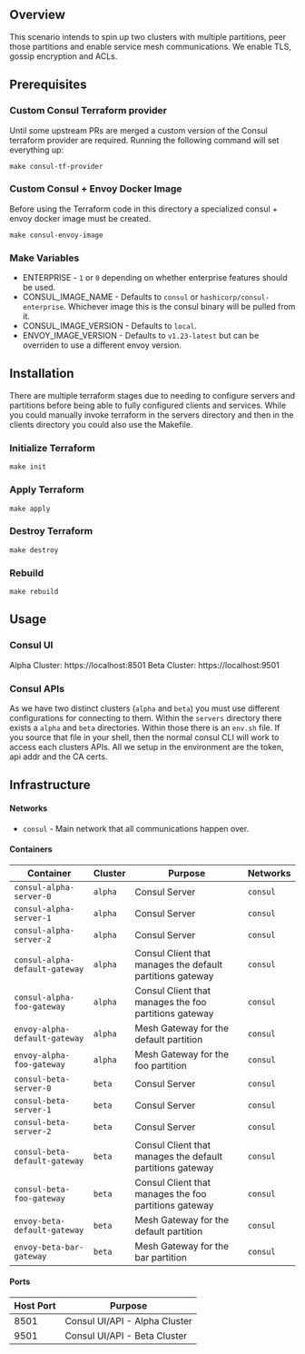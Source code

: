## Overview

This scenario intends to spin up two clusters with multiple partitions, peer those partitions and enable service mesh communications. We enable TLS, gossip encryption and ACLs.

## Prerequisites

### Custom Consul Terraform provider

Until some upstream PRs are merged a custom version of the Consul terraform provider are required. Running the following command will set everything up:

```
make consul-tf-provider
```

### Custom Consul + Envoy Docker Image

Before using the Terraform code in this directory a specialized consul + envoy docker image must be created.

```
make consul-envoy-image
```

### Make Variables

* ENTERPRISE - `1` or `0` depending on whether enterprise features should be used.
* CONSUL_IMAGE_NAME - Defaults to `consul` or `hashicorp/consul-enterprise`. Whichever image this is the consul binary will be pulled from it.
* CONSUL_IMAGE_VERSION - Defaults to `local`.
* ENVOY_IMAGE_VERSION - Defaults to `v1.23-latest` but can be overriden to use a different envoy version.

## Installation

There are multiple terraform stages due to needing to configure servers and partitions before being able to fully configured clients and services. While
you could manually invoke terraform in the servers directory and then in the clients directory you could also use the Makefile.

### Initialize Terraform
```
make init
```

### Apply Terraform
```
make apply
```

### Destroy Terraform
```
make destroy
```

### Rebuild
```
make rebuild
```

## Usage

### Consul UI

Alpha Cluster: https://localhost:8501
Beta Cluster: https://localhost:9501

### Consul APIs

As we have two distinct clusters (`alpha` and `beta`) you must use different configurations for connecting to them. Within the `servers` directory there exists a `alpha` and `beta` directories. Within those there is an `env.sh` file. If you source that file in your shell, then the normal consul CLI will work to access each clusters APIs. All we setup in the environment are the token, api addr and the CA certs.

## Infrastructure

#### Networks

* `consul` - Main network that all communications happen over.

#### Containers

| Container                      | Cluster | Purpose                                                   | Networks                                                       |
| ------------------------------ | ------- | --------------------------------------------------------- | -------------------------------------------------------------- |
| `consul-alpha-server-0`        | `alpha` | Consul Server                                             | `consul`                                                       |
| `consul-alpha-server-1`        | `alpha` | Consul Server                                             | `consul`                                                       |
| `consul-alpha-server-2`        | `alpha` | Consul Server                                             | `consul`                                                       |
| `consul-alpha-default-gateway` | `alpha` | Consul Client that manages the default partitions gateway | `consul`                                                       |
| `consul-alpha-foo-gateway`     | `alpha` | Consul Client that manages the foo partitions gateway     | `consul`                                                       |
| `envoy-alpha-default-gateway`  | `alpha` | Mesh Gateway for the default partition                    | `consul`                                                       |
| `envoy-alpha-foo-gateway`      | `alpha` | Mesh Gateway for the foo partition                        | `consul`                                                       |
| `consul-beta-server-0`         | `beta`  | Consul Server                                             | `consul`                                                       |
| `consul-beta-server-1`         | `beta`  | Consul Server                                             | `consul`                                                       |
| `consul-beta-server-2`         | `beta`  | Consul Server                                             | `consul`                                                       |
| `consul-beta-default-gateway`  | `beta`  | Consul Client that manages the default partitions gateway | `consul`                                                       |
| `consul-beta-foo-gateway`      | `beta`  | Consul Client that manages the foo partitions gateway     | `consul`                                                       |
| `envoy-beta-default-gateway`   | `beta` | Mesh Gateway for the default partition                     | `consul`                                                       |
| `envoy-beta-bar-gateway`       | `beta` | Mesh Gateway for the bar partition                         | `consul`                                                       |

#### Ports

| Host Port | Purpose                                             |
| --------- | --------------------------------------------------- |
| 8501      | Consul UI/API - Alpha Cluster                       |
| 9501      | Consul UI/API - Beta Cluster                        |